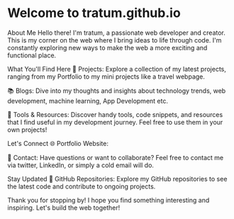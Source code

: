 # Welcome to tratum.github.io
 
About Me
Hello there! I'm tratum, a passionate web developer and creator. This is my corner on the web where I bring ideas to life through code.  I'm constantly exploring new ways to make the web a more exciting and functional place.

What You'll Find Here
🚀 Projects: Explore a collection of my latest projects, ranging from my Portfolio to my mini projects like a travel webpage.

📚 Blogs: Dive into my thoughts and insights about technology trends, web development, machine learning, App Development etc.

🔧 Tools & Resources: Discover handy tools, code snippets, and resources that I find useful in my development journey. Feel free to use them in your own projects!

Let's Connect
🌐 Portfolio Website: 

📧 Contact: Have questions or want to collaborate? Feel free to contact me via twitter, LinkedIn, or simply a cold email will do.

Stay Updated
📢 GitHub Repositories: Explore my GitHub repositories to see the latest code and contribute to ongoing projects.

Thank you for stopping by! I hope you find something interesting and inspiring. Let's build the web together!

